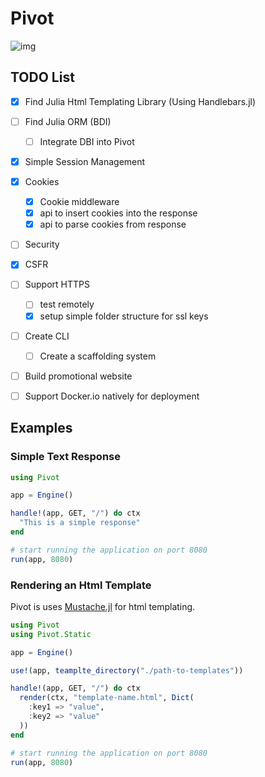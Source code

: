 # Pivot
![img](https://travis-ci.org/ZehCnaS34/Pivot.jl.svg?branch=master)

## TODO List

- [x] Find Julia Html Templating Library (Using Handlebars.jl)
- [ ] Find Julia ORM (BDI)
  - [ ] Integrate DBI into Pivot
- [x] Simple Session Management
- [x] Cookies
  - [x] Cookie middleware
  - [x] api to insert cookies into the response
  - [x] api to parse cookies from response
- [ ]  Security
  - [x] CSFR
- [ ] Support HTTPS
  - [ ] test remotely
  - [x] setup simple folder structure for ssl keys
- [ ] Create CLI
  - [ ] Create a scaffolding system
- [ ] Build promotional website
- [ ] Support Docker.io natively for deployment


## Examples

### Simple Text Response
```julia
using Pivot

app = Engine()

handle!(app, GET, "/") do ctx
  "This is a simple response"
end

# start running the application on port 8080
run(app, 8080)
```

### Rendering an Html Template

Pivot is uses [Mustache.jl](https://github.com/jverzani/Mustache.jl) for html templating.

```julia
using Pivot
using Pivot.Static

app = Engine()

use!(app, teamplte_directory("./path-to-templates"))

handle!(app, GET, "/") do ctx
  render(ctx, "template-name.html", Dict(
    :key1 => "value",
    :key2 => "value"
  ))
end

# start running the application on port 8080
run(app, 8080)
```
